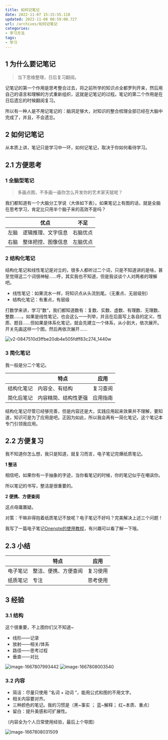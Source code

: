 ```yaml
---
title: 如何记笔记
date: 2022-11-07 15:15:55.118
updated: 2022-11-08 08:59:00.727
url: /archives/如何记笔记
categories: 
- 学习方法
tags: 
- 学习
---
```


## 1 为什么要记笔记

> 当下思维整理，日后复习翻阅。

记笔记的第一个作用是思考整合过去，将之前所学的知识点全都罗列开来，然后用自己的语言和理解的方式重新组织，这就是记笔记的过程。笔记的第二个作用是在日后遗忘的时候翻阅复习。

所以有一种人是不用记笔记的：脑洞足够大，对知识的整合梳理全部已经在大脑中完成了，并且，不会遗忘。

## 2 如何记笔记

从本质上讲，笔记只是学习中一环，如何记笔记，取决于你如何看待学习。

## **2.1 方便思考**

### **1 全脑型笔记**

> 多画点图，不多画一画你怎么开发你的艺术家天赋呢？

我们都知道有一个大脑分工学说（大体如下表）。如果笔记上有图的话，就是全脑在思考学习，肯定比只用半个脑子来的高效不是吗？

|      | 优点               | 不足     |
| ---- | ------------------ | -------- |
| 左脑 | 逻辑推理、文字信息 | 右脑优点 |
| 右脑 | 整体把控、图像信息 | 左脑优点 |

### **2 结构化笔记**

结构化笔记和线性笔记是对立的，很多人都听过二个词，只是不知道讲的是啥，甚至觉得这二个词很神秘……呼，其实我也不知道，但是我谈谈个人对两者的理解吧。

- 线性笔记：如果流水一样，将知识点从头流到尾。（无重点、无层级别）
- 结构化笔记：有重点，有层级

打数学来讲，学习”数“，我们都知道数有：复数、实数、虚数、有理数、无理数、整数……。如果是线性笔记，也会这么一一列举，并且在后面写上各自的定义、性质、题目……但如果是体系化笔记，就会先建立一个体系，从小到大，依次展开。开关先画这样一个图，然后再依次展开……

![v2-0847510d3ffbe20db4e505fdff83c274_1440w](/upload/2022/11/v2-0847510d3ffbe20db4e505fdff83c274_1440w.png)



### **3 简化笔记**

我一般是分二个笔记。

|            | 特点                 | 应用     |
| ---------- | -------------------- | -------- |
| 结构化笔记 | 内容全、有结构       | 复习查阅 |
| 简化后笔记 | 内容精简、结构性更强 | 应用指南 |

结构化笔记尽管已经够完善，但是内容还是大，实践应用起来效果并不理解，要知道，知识可是为了应用是吧。正因为如此，所以我会再有一简化笔记，这个笔记本专门引领我应用。

## **2.2 方便复习**

我不知道你怎么想，我只是知道，就复习而言，电子笔记完爆纸质笔记。

**1 整洁**

相信吧，如果你有一手抽象的字迹，当你看笔记的时候，你的笔记似乎在嘲讽你。

所以笔记的书写，整洁是很重要的。

**2 便携、方便查阅**

这点毋庸置疑。

对策：干嘛非得抱着纸质笔记不放呢？电子笔记不好吗？完美解决上述三个问题！

我写了一篇电子笔记[Onenote的使用教程](http://101.34.27.140:8090/archives/onenotemd)，有兴趣可以看了解一下哦。



## **2.3 小结**

|          | 特点                 | 应用     |
| -------- | -------------------- | -------- |
| 电子笔记 | 整洁、便携、方便查阅 | 复习使用 |
| 纸质笔记 | 专注                 | 思考使用 |

## 3 经验

### **3.1 结构**

这个很重要，不上图你们又不知道~

- 线形——记录
- 放射——相关/体系
- 路径——思考过程
- 垂直——对比

![image-1667807993442](/upload/2022/11/image-1667807993442.png)
![image-1667808003540](/upload/2022/11/image-1667808003540.png)


### **3.2 内容**

- 简洁：尽量只使用 ”名词 + 动词 “，能用公式和图的不用文字。
- 相关内容要对齐。
- 三种颜色的笔记。我的习惯是（黑~事实 ； 蓝~解释； 红~本质、重点）
- 留白：提升美感和可扩展性。

（内容全为个人日常使用经验，最后上个导图）

![image-1667808031509](/upload/2022/11/image-1667808031509.png)